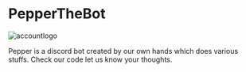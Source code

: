 # PepperTheBot
![accountlogo](https://user-images.githubusercontent.com/42708326/128998518-4fbb95aa-e53e-47fa-b109-5ab6f72b23b3.png)

Pepper is a discord bot created by our own hands which does various stuffs. Check our code let us know your thoughts.


